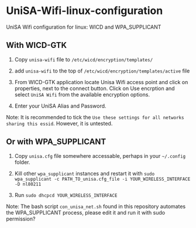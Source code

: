 # UniSA-Wifi-linux-configuration
UniSA Wifi configuration for linux: WICD and WPA_SUPPLICANT


## With WICD-GTK

1. Copy `unisa-wifi` file to `/etc/wicd/encryption/templates/`

2. add `unisa-wifi` to the top of `/etc/wicd/encryption/templates/active` file

3. From WICD-GTK application locate Unisa Wifi access point and click on properties, next to the connect button. Click on Use encrption and select `UniSA Wifi` from the available encryption options.

4. Enter your UniSA Alias and Password.

Note: It is recommended to tick the `Use these settings for all networks sharing this essid`. However, it is untested.


## Or with WPA_SUPPLICANT

1. Copy `unisa.cfg` file somewhere accessable, perhaps in your `~/.config` folder.

2. Kill other `wpa_supplicant` instances and restart it with `sudo wpa_supplicant -c PATH_TO_unisa.cfg_file -i YOUR_WIRELESS_INTERFACE -D nl80211`

3. Run `sudo dhcpcd YOUR_WIRELESS_INTERFACE`

Note: The bash script `con_unisa_net.sh` found in this repository automates the WPA_SUPPLICANT process, please edit it and run it with sudo permission?


